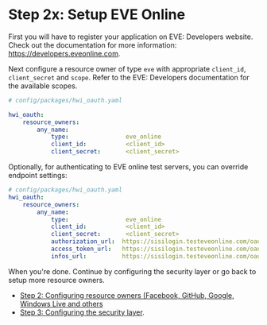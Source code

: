 Step 2x: Setup EVE Online
=====================
First you will have to register your application on EVE: Developers website. Check out the
documentation for more information: https://developers.eveonline.com.

Next configure a resource owner of type `eve` with appropriate
`client_id`, `client_secret` and `scope`. Refer to the EVE: Developers documentation
for the available scopes.

```yaml
# config/packages/hwi_oauth.yaml

hwi_oauth:
    resource_owners:
        any_name:
            type:                eve_online
            client_id:           <client_id>
            client_secret:       <client_secret>
```

Optionally, for authenticating to EVE online test servers, you can override endpoint settings:

```yaml
# config/packages/hwi_oauth.yaml
hwi_oauth:
    resource_owners:
        any_name:
            type:                eve_online
            client_id:           <client_id>
            client_secret:       <client_secret>
            authorization_url:  https://sisilogin.testeveonline.com/oauth/authorize
            access_token_url:   https://sisilogin.testeveonline.com/oauth/token
            infos_url:          https://sisilogin.testeveonline.com/oauth/verify
```

When you're done. Continue by configuring the security layer or go back to
setup more resource owners.

- [Step 2: Configuring resource owners (Facebook, GitHub, Google, Windows Live and others](../2-configuring_resource_owners.md)
- [Step 3: Configuring the security layer](../3-configuring_the_security_layer.md).
